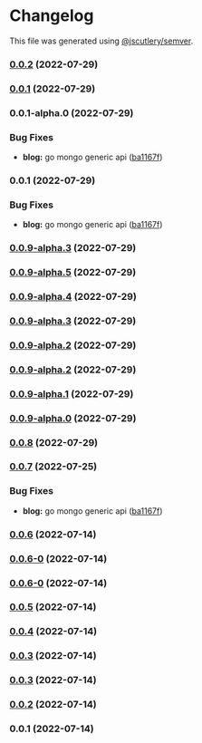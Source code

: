 # Changelog

This file was generated using [@jscutlery/semver](https://github.com/jscutlery/semver).

### [0.0.2](https://github.com/yurikrupnik/nx-go-playground/compare/go-models-user-0.0.1...go-models-user-0.0.2) (2022-07-29)

### [0.0.1](https://github.com/yurikrupnik/nx-go-playground/compare/go-models-user-0.0.1-alpha.0...go-models-user-0.0.1) (2022-07-29)

### 0.0.1-alpha.0 (2022-07-29)


### Bug Fixes

* **blog:** go mongo generic api ([ba1167f](https://github.com/yurikrupnik/nx-go-playground/commit/ba1167f5caade9cabf19ff696122d5f0b727ff1d))

### 0.0.1 (2022-07-29)


### Bug Fixes

* **blog:** go mongo generic api ([ba1167f](https://github.com/yurikrupnik/nx-go-playground/commit/ba1167f5caade9cabf19ff696122d5f0b727ff1d))

### [0.0.9-alpha.3](https://github.com/yurikrupnik/nx-go-playground/compare/go-models-user-0.0.9-alpha.2...go-models-user-0.0.9-alpha.3) (2022-07-29)

### [0.0.9-alpha.5](https://github.com/yurikrupnik/nx-go-playground/compare/go-models-user-0.0.9-alpha.4...go-models-user-0.0.9-alpha.5) (2022-07-29)

### [0.0.9-alpha.4](https://github.com/yurikrupnik/nx-go-playground/compare/go-models-user-0.0.9-alpha.3...go-models-user-0.0.9-alpha.4) (2022-07-29)

### [0.0.9-alpha.3](https://github.com/yurikrupnik/nx-go-playground/compare/go-models-user-0.0.9-alpha.2...go-models-user-0.0.9-alpha.3) (2022-07-29)

### [0.0.9-alpha.2](https://github.com/yurikrupnik/nx-go-playground/compare/go-models-user-0.0.9-alpha.1...go-models-user-0.0.9-alpha.2) (2022-07-29)

### [0.0.9-alpha.2](https://github.com/yurikrupnik/nx-go-playground/compare/go-models-user-0.0.9-alpha.1...go-models-user-0.0.9-alpha.2) (2022-07-29)

### [0.0.9-alpha.1](https://github.com/yurikrupnik/nx-go-playground/compare/go-models-user-0.0.9-alpha.0...go-models-user-0.0.9-alpha.1) (2022-07-29)

### [0.0.9-alpha.0](https://github.com/yurikrupnik/nx-go-playground/compare/go-models-user-0.0.8...go-models-user-0.0.9-alpha.0) (2022-07-29)

### [0.0.8](https://github.com/yurikrupnik/nx-go-playground/compare/go-models-user-0.0.7...go-models-user-0.0.8) (2022-07-29)

### [0.0.7](https://github.com/yurikrupnik/nx-go-playground/compare/go-models-user-0.0.6...go-models-user-0.0.7) (2022-07-25)


### Bug Fixes

* **blog:** go mongo generic api ([ba1167f](https://github.com/yurikrupnik/nx-go-playground/commit/ba1167f5caade9cabf19ff696122d5f0b727ff1d))

### [0.0.6](https://github.com/yurikrupnik/nx-go-playground/compare/go-models-user-0.0.6-0...go-models-user-0.0.6) (2022-07-14)

### [0.0.6-0](https://github.com/yurikrupnik/nx-go-playground/compare/go-models-user-0.0.5...go-models-user-0.0.6-0) (2022-07-14)

### [0.0.6-0](https://github.com/yurikrupnik/nx-go-playground/compare/go-models-user-0.0.5...go-models-user-0.0.6-0) (2022-07-14)

### [0.0.5](https://github.com/yurikrupnik/nx-go-playground/compare/go-models-user-0.0.4...go-models-user-0.0.5) (2022-07-14)

### [0.0.4](https://github.com/yurikrupnik/nx-go-playground/compare/go-models-user-0.0.3...go-models-user-0.0.4) (2022-07-14)

### [0.0.3](https://github.com/yurikrupnik/nx-go-playground/compare/go-models-user-0.0.2...go-models-user-0.0.3) (2022-07-14)

### [0.0.3](https://github.com/yurikrupnik/nx-go-playground/compare/go-models-user-0.0.2...go-models-user-0.0.3) (2022-07-14)

### [0.0.2](https://github.com/yurikrupnik/nx-go-playground/compare/go-models-user-0.0.1...go-models-user-0.0.2) (2022-07-14)

### 0.0.1 (2022-07-14)
